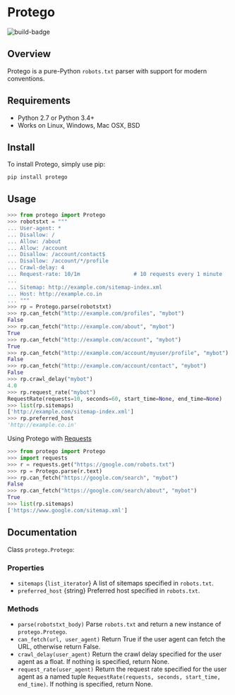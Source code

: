 # Protego

![build-badge](https://img.shields.io/travis/anubhavp28/protego)
## Overview
Protego is a pure-Python `robots.txt` parser with support for modern conventions.

## Requirements
* Python 2.7 or Python 3.4+
* Works on Linux, Windows, Mac OSX, BSD

## Install

To install Protego, simply use pip:

```
pip install protego
```

## Usage

```python
>>> from protego import Protego
>>> robotstxt = """
... User-agent: *
... Disallow: /
... Allow: /about
... Allow: /account
... Disallow: /account/contact$
... Disallow: /account/*/profile
... Crawl-delay: 4
... Request-rate: 10/1m                 # 10 requests every 1 minute
... 
... Sitemap: http://example.com/sitemap-index.xml
... Host: http://example.co.in
... """
>>> rp = Protego.parse(robotstxt)
>>> rp.can_fetch("http://example.com/profiles", "mybot")
False
>>> rp.can_fetch("http://example.com/about", "mybot")
True
>>> rp.can_fetch("http://example.com/account", "mybot")
True
>>> rp.can_fetch("http://example.com/account/myuser/profile", "mybot")
False
>>> rp.can_fetch("http://example.com/account/contact", "mybot")
False
>>> rp.crawl_delay("mybot")
4.0
>>> rp.request_rate("mybot")
RequestRate(requests=10, seconds=60, start_time=None, end_time=None)
>>> list(rp.sitemaps)
['http://example.com/sitemap-index.xml']
>>> rp.preferred_host
'http://example.co.in'
```

Using Protego with [Requests](https://3.python-requests.org/)

```python
>>> from protego import Protego
>>> import requests
>>> r = requests.get("https://google.com/robots.txt")
>>> rp = Protego.parse(r.text)
>>> rp.can_fetch("https://google.com/search", "mybot")
False
>>> rp.can_fetch("https://google.com/search/about", "mybot")
True
>>> list(rp.sitemaps)
['https://www.google.com/sitemap.xml']
```

## Documentation

Class `protego.Protego`:
    
### Properties

* `sitemaps` {`list_iterator`} A list of sitemaps specified in `robots.txt`.
* `preferred_host` {string} Preferred host specified in `robots.txt`.

### Methods

* `parse(robotstxt_body)` Parse `robots.txt` and return a new instance of `protego.Protego`. 
* `can_fetch(url, user_agent)` Return True if the user agent can fetch the URL, otherwise return False.
* `crawl_delay(user_agent)` Return the crawl delay specified for the user agent as a float. If nothing is specified, return None.
* `request_rate(user_agent)` Return the request rate specified for the user agent as a named tuple `RequestRate(requests, seconds, start_time, end_time)`. If nothing is specified, return None.